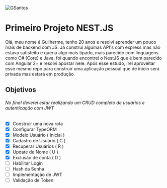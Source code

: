 ![GSantos](http://logo.guisantos.com.br/GSantos_nobackgroundSmall.png)
# Primeiro Projeto NEST.JS

Olá, meu nome é Guilherme, tenho 20 anos e resolvi aprender um pouco mais de backend com JS.
Já construí algumas API's com express mas não estava satisfeito e queria algo mais tipado, mais parecido com linguagens como C# (Core) e Java, foi quando encontrei o NestJS que é bem parecido com Angular 2+ e resolvi apostar nele. Após esse estudo, irei aproveitar esse mesmo repo para construir uma aplicação pessoal que de inicio será privada mas estará em produção.


## Objetivos
###### No final deverei estar realizando um CRUD completo de usuários e autenticação com JWT
- [x] Construir uma nova rota
- [x] Configurar TypeORM
- [x] Modelo Usuário ( Inicial )
- [x] Cadastro de Usuário ( C )
- [x] Recuperar Usuários ( R )
- [x] Update de Nome  ( U )
- [x] Exclusão de conta ( D )
- [ ] Habilitar Login
- [ ] Hash da Senha
- [ ] Implementação de JWT
- [ ] Validação de Token